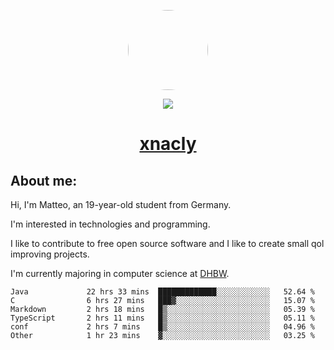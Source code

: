 <p align="center">
  <img style="border-radius: 100px" width="128" height="128" src="https://avatars.githubusercontent.com/u/47723417?v=4"/>
</p>
<p align="center">
  <img src="https://komarev.com/ghpvc/?username=xnacly&&style=flat-square"/>
</p>

<h1 align="center"><a href="https://xnacly.me/"> xnacly</a> </h1>

<h2> About me:</h2>

<p>Hi, I'm Matteo, an 19-year-old student from Germany. </p>
<p>I'm interested in technologies and programming.</p>
<p>I like to contribute to free open source software and I like to create small qol improving projects.</p>
<p>I'm currently majoring in computer science at <a href="https://www.dhbw.de/startseite">DHBW</a>.</p>

<!--START_SECTION:waka-->

```text
Java             22 hrs 33 mins  █████████████░░░░░░░░░░░░   52.64 %
C                6 hrs 27 mins   ███▓░░░░░░░░░░░░░░░░░░░░░   15.07 %
Markdown         2 hrs 18 mins   █▒░░░░░░░░░░░░░░░░░░░░░░░   05.39 %
TypeScript       2 hrs 11 mins   █▒░░░░░░░░░░░░░░░░░░░░░░░   05.11 %
conf             2 hrs 7 mins    █▒░░░░░░░░░░░░░░░░░░░░░░░   04.96 %
Other            1 hr 23 mins    ▓░░░░░░░░░░░░░░░░░░░░░░░░   03.25 %
```

<!--END_SECTION:waka-->
